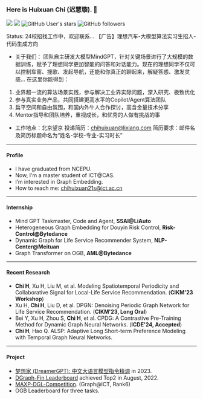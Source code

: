### Here is Huixuan Chi (迟慧璇). 👋

[![](https://img.shields.io/badge/CSDN-@智慧的旋风-red.svg?style=plastic)](https://blog.csdn.net/weixin_41650348/)  [![](https://img.shields.io/badge/知乎-@智慧的旋风-blue.svg?style=plastic&logo=zhihu)](https://www.zhihu.com/people/zhi-hui-de-xuan-feng)   ![GitHub User's stars](https://img.shields.io/github/stars/ytchx1999?affiliations=OWNER&style=social) ![GitHub followers](https://img.shields.io/github/followers/ytchx1999?style=social)

Status: 24校招找工作中，欢迎联系...
【广告】理想汽车-大模型算法实习生招人-代码生成方向

- 关于我们：
团队自主研发大模型MindGPT，针对关键场景进行了大规模的数据训练，赋予了理想同学更加智能的问答和对话能力。现在的理想同学不仅可以控制车窗、搜歌、发起导航，还能和你真正的聊起来，解疑答惑、激发灵感... 
在这里你能得到：
1. 业界超一流的算法场景实践，参与解决工业界实际问题，深入研究、极致优化  
2. 参与真实业务产品，共同搭建更高水平的Copilot/Agent算法团队  
3. 扁平空间和自由氛围，和国内外牛人合作探讨，高含金量技术分享  
4. Mentor指导和团队培养，重视成长，和优秀的人做有挑战的事  
- 工作地点：北京望京
投递简历：chihuixuan@lixiang.com
简历要求：邮件名及简历标题命名为“姓名-学校-专业-实习时长”

---

#### Profile

- I have graduated from NCEPU.
- Now, I'm a master student of ICT@CAS.
- I’m interested in Graph Embedding.
- How to reach me: [chihuixuan21s@ict.ac.cn](#)
  
---

#### Internship

- Mind GPT Taskmaster, Code and Agent, **SSAI@LiAuto**
- Heterogeneous Graph Embedding for Douyin Risk Control, **Risk-Control@Bytedance**
- Dynamic Graph for Life Service Recommender System, **NLP-Center@Meituan**
- Graph Transformer on OGB, **AML@Bytedance**

---

#### Recent Research

- **Chi H**, Xu H, Liu M, et al. Modeling Spatiotemporal Periodicity and Collaborative Signal for Local-Life Service Recommendation. (**CIKM'23 Workshop**)
- Xu H, **Chi H**, Liu D, et al. DPGN: Denoising Periodic Graph Network for Life Service Recommendation. (**CIKM'23, Long Oral**)
- Bei Y, Xu H, Zhou S, **Chi H**, et al. CPDG: A Contrastive Pre-Training Method for Dynamic Graph Neural Networks. (**ICDE'24, Accepted**)
- **Chi H**, Hao Q. ALSP: Adaptive Long Short-term Preference Modeling with Temporal Graph Neural Networks.

---

#### Project

- [梦想家 (DreamerGPT): 中文大语言模型指令精调](https://github.com/DreamerGPT/DreamerGPT) in 2023.
- [DGraph-Fin Leaderboard](https://dgraph.xinye.com/leaderboards/dgraphfin) achieved Top2 in August, 2022. 
- [MAXP-DGL-Competition](https://www.biendata.xyz/competition/maxp_dgl/). (Graph@ICT, Rank6)
- OGB Leaderboard for three tasks.
<!--
  - [ogbn-products Leaderboard](https://ogb.stanford.edu/docs/leader_nodeprop/#ogbn-products)
  - [ogbl-vessel Leaderboard](https://ogb.stanford.edu/docs/leader_linkprop/#ogbl-vessel) 
  - [ogbg-molhiv Leaderboard](https://ogb.stanford.edu/docs/leader_graphprop/#ogbg-molhiv) -->


<!--I’m currently working on my undergraduate graduation project ([PyG-OGB-Tricks](https://github.com/ytchx1999/PyG-OGB-Tricks)), hoping to get valuable advice from you.-->
<!-- - My Blog: [https://blog.csdn.net/weixin_41650348/](https://blog.csdn.net/weixin_41650348/). -->

<!-- ![ytchx1999's github stats](https://github-readme-stats.vercel.app/api?username=ytchx1999&theme=radical&show_icons=true)  -->
